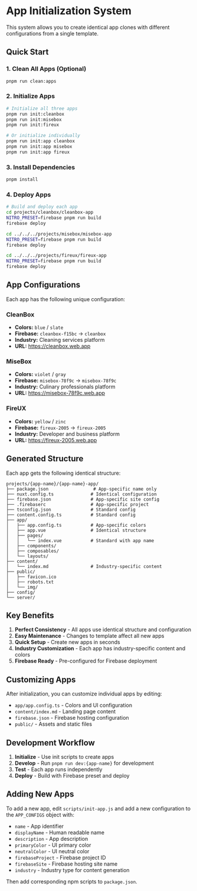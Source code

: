 # App Initialization System

This system allows you to create identical app clones with different configurations from a single template.

## Quick Start

### 1. Clean All Apps (Optional)
```bash
pnpm run clean:apps
```

### 2. Initialize Apps
```bash
# Initialize all three apps
pnpm run init:cleanbox
pnpm run init:misebox  
pnpm run init:fireux

# Or initialize individually
pnpm run init:app cleanbox
pnpm run init:app misebox
pnpm run init:app fireux
```

### 3. Install Dependencies
```bash
pnpm install
```

### 4. Deploy Apps
```bash
# Build and deploy each app
cd projects/cleanbox/cleanbox-app
NITRO_PRESET=firebase pnpm run build
firebase deploy

cd ../../../projects/misebox/misebox-app  
NITRO_PRESET=firebase pnpm run build
firebase deploy

cd ../../../projects/fireux/fireux-app
NITRO_PRESET=firebase pnpm run build
firebase deploy
```

## App Configurations

Each app has the following unique configuration:

### CleanBox
- **Colors:** `blue` / `slate`
- **Firebase:** `cleanbox-f15bc` → `cleanbox`
- **Industry:** Cleaning services platform
- **URL:** https://cleanbox.web.app

### MiseBox  
- **Colors:** `violet` / `gray`
- **Firebase:** `misebox-78f9c` → `misebox-78f9c`
- **Industry:** Culinary professionals platform
- **URL:** https://misebox-78f9c.web.app

### FireUX
- **Colors:** `yellow` / `zinc` 
- **Firebase:** `fireux-2005` → `fireux-2005`
- **Industry:** Developer and business platform
- **URL:** https://fireux-2005.web.app

## Generated Structure

Each app gets the following identical structure:

```
projects/{app-name}/{app-name}-app/
├── package.json                 # App-specific name only
├── nuxt.config.ts              # Identical configuration
├── firebase.json               # App-specific site config
├── .firebaserc                 # App-specific project
├── tsconfig.json               # Standard config
├── content.config.ts           # Standard config
├── app/
│   ├── app.config.ts           # App-specific colors
│   ├── app.vue                 # Identical structure
│   ├── pages/
│   │   └── index.vue           # Standard with app name
│   ├── components/
│   ├── composables/
│   └── layouts/
├── content/
│   └── index.md                # Industry-specific content
├── public/
│   ├── favicon.ico
│   ├── robots.txt
│   └── img/
├── config/
└── server/
```

## Key Benefits

1. **Perfect Consistency** - All apps use identical structure and configuration
2. **Easy Maintenance** - Changes to template affect all new apps
3. **Quick Setup** - Create new apps in seconds
4. **Industry Customization** - Each app has industry-specific content and colors
5. **Firebase Ready** - Pre-configured for Firebase deployment

## Customizing Apps

After initialization, you can customize individual apps by editing:

- `app/app.config.ts` - Colors and UI configuration
- `content/index.md` - Landing page content  
- `firebase.json` - Firebase hosting configuration
- `public/` - Assets and static files

## Development Workflow

1. **Initialize** - Use init scripts to create apps
2. **Develop** - Run `pnpm run dev:{app-name}` for development
3. **Test** - Each app runs independently
4. **Deploy** - Build with Firebase preset and deploy

## Adding New Apps

To add a new app, edit `scripts/init-app.js` and add a new configuration to the `APP_CONFIGS` object with:

- `name` - App identifier
- `displayName` - Human readable name
- `description` - App description
- `primaryColor` - UI primary color
- `neutralColor` - UI neutral color  
- `firebaseProject` - Firebase project ID
- `firebaseSite` - Firebase hosting site name
- `industry` - Industry type for content generation

Then add corresponding npm scripts to `package.json`.
